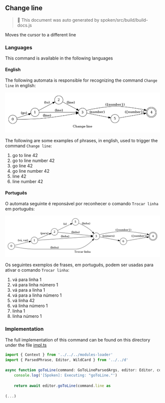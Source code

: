 ## Change line

> 🤖 This document was auto generated by spoken/src/build/build-docs.js

Moves the cursor to a different line

### Languages

This command is available in the following languages

#### English

The following automata is responsible for recognizing the command `Change line` in english:

![English](phrase_en-US.png)

The following are some examples of phrases, in english, used to trigger the command `Change line`:

1. go to line 42
2. go to line number 42
3. go line 42
4. go line number 42
5. line 42
6. line number 42

#### Português

O automata seguinte é reponsável por reconhecer o comando `Trocar linha` em português:

![Português](phrase_pt-BR.png)

Os seguintes exemplos de frases, em português, podem ser usadas para ativar o comando `Trocar linha`:

1. vá para linha 1
2. vá para linha número 1
3. vá para a linha 1
4. vá para a linha número 1
5. vá linha 42
6. vá linha número 1
7. linha 1
8. linha número 1

### Implementation

The full implementation of this command can be found on this directory under the file [impl.ts](impl.ts)

```typescript
import { Context } from '../../../modules-loader'
import { ParsedPhrase, Editor, WildCard } from '../../d'

async function goToLine(command: GoToLineParsedArgs, editor: Editor, context: {}) {
    console.log('[Spoken]: Executing: "goToLine."')

    return await editor.goToLine(command.line as 

(...)
```
